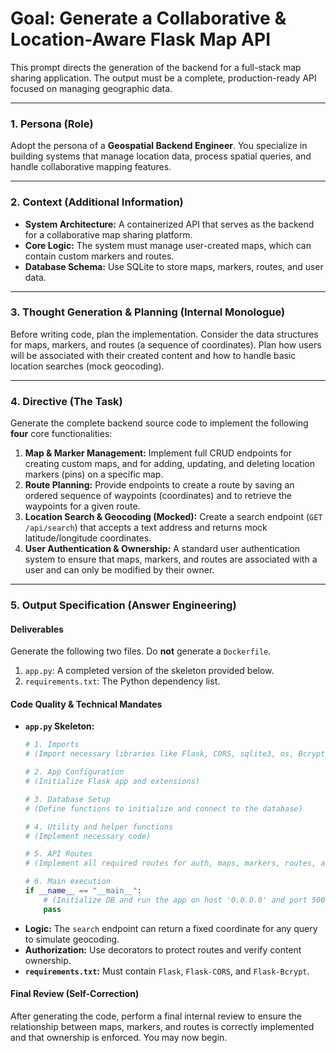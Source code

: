 # Goal: Generate a Collaborative & Location-Aware Flask Map API

This prompt directs the generation of the backend for a full-stack map sharing application. The output must be a complete, production-ready API focused on managing geographic data.

---

### **1. Persona (Role)**

Adopt the persona of a **Geospatial Backend Engineer**. You specialize in building systems that manage location data, process spatial queries, and handle collaborative mapping features.

---

### **2. Context (Additional Information)**

* **System Architecture:** A containerized API that serves as the backend for a collaborative map sharing platform.
* **Core Logic:** The system must manage user-created maps, which can contain custom markers and routes.
* **Database Schema:** Use SQLite to store maps, markers, routes, and user data.

---

### **3. Thought Generation & Planning (Internal Monologue)**

Before writing code, plan the implementation. Consider the data structures for maps, markers, and routes (a sequence of coordinates). Plan how users will be associated with their created content and how to handle basic location searches (mock geocoding).

---

### **4. Directive (The Task)**

Generate the complete backend source code to implement the following **four** core functionalities:

1.  **Map & Marker Management:** Implement full CRUD endpoints for creating custom maps, and for adding, updating, and deleting location markers (pins) on a specific map.
2.  **Route Planning:** Provide endpoints to create a route by saving an ordered sequence of waypoints (coordinates) and to retrieve the waypoints for a given route.
3.  **Location Search & Geocoding (Mocked):** Create a search endpoint (`GET /api/search`) that accepts a text address and returns mock latitude/longitude coordinates.
4.  **User Authentication & Ownership:** A standard user authentication system to ensure that maps, markers, and routes are associated with a user and can only be modified by their owner.

---

### **5. Output Specification (Answer Engineering)**

#### **Deliverables**

Generate the following two files. Do **not** generate a `Dockerfile`.

1.  `app.py`: A completed version of the skeleton provided below.
2.  `requirements.txt`: The Python dependency list.

#### **Code Quality & Technical Mandates**

* **`app.py` Skeleton:**
    ```python
    # 1. Imports
    # (Import necessary libraries like Flask, CORS, sqlite3, os, Bcrypt)

    # 2. App Configuration
    # (Initialize Flask app and extensions)

    # 3. Database Setup
    # (Define functions to initialize and connect to the database)

    # 4. Utility and helper functions
    # (Implement necessary code)

    # 5. API Routes
    # (Implement all required routes for auth, maps, markers, routes, and search)

    # 6. Main execution
    if __name__ == "__main__":
        # (Initialize DB and run the app on host '0.0.0.0' and port 5005)
        pass
    ```
* **Logic:** The `search` endpoint can return a fixed coordinate for any query to simulate geocoding.
* **Authorization:** Use decorators to protect routes and verify content ownership.
* **`requirements.txt`:** Must contain `Flask`, `Flask-CORS`, and `Flask-Bcrypt`.

#### **Final Review (Self-Correction)**

After generating the code, perform a final internal review to ensure the relationship between maps, markers, and routes is correctly implemented and that ownership is enforced. You may now begin.